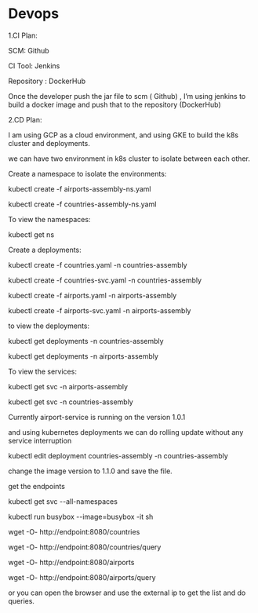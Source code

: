 # Devops

1.CI Plan:

SCM: Github

CI Tool: Jenkins

Repository : DockerHub

Once the developer push the jar file to scm ( Github) , I’m using jenkins to build a docker image and push that to the 
repository (DockerHub)

2.CD Plan:

I am using GCP as a cloud environment, and using GKE to build the k8s cluster and deployments.

we can have two environment in k8s cluster to isolate between each other.

Create a namespace to isolate the environments:

kubectl create -f airports-assembly-ns.yaml

kubectl create -f countries-assembly-ns.yaml

To view the namespaces:

kubectl get ns

Create a deployments:

kubectl create -f countries.yaml -n countries-assembly

kubectl create -f countries-svc.yaml -n countries-assembly

kubectl create -f airports.yaml -n airports-assembly

kubectl create -f airports-svc.yaml -n airports-assembly


to view the deployments:

kubectl get deployments -n countries-assembly

kubectl get deployments -n airports-assembly

To view the services:

kubectl get svc -n airports-assembly

kubectl get svc -n countries-assembly

Currently 
airport-service is running on the version 1.0.1

and using kubernetes deployments we can do rolling update without any service interruption

kubectl edit deployment countries-assembly -n countries-assembly

change the image version to 1.1.0 and save the file.

get the endpoints 

kubectl get svc --all-namespaces

kubectl run busybox --image=busybox -it sh

wget -O- http://endpoint:8080/countries

wget -O- http://endpoint:8080/countries/query

wget -O- http://endpoint:8080/airports

wget -O- http://endpoint:8080/airports/query

or you can open the browser and use the external ip to get the list and do queries.


